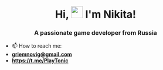 <h1 align="center">Hi, <img src="https://github.com/blackcater/blackcater/raw/main/images/Hi.gif" height="32"/> I'm Nikita!</h1>
<h3 align="center">A passionate game developer from Russia</h3>

- 📫 How to reach me:
-  **griemnovig@gmail.com**
-  **https://t.me/PlayTonic**
